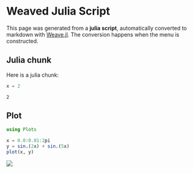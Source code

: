 # Weaved Julia Script



This page was generated from a **julia script**, automatically converted to markdown with [Weave.jl](https://github.com/JunoLab/Weave.jl). The conversion happens when the menu is constructed.



## Julia chunk



Here is a julia chunk:

```julia
x = 2
```

```
2
```




## Plot

```julia
using Plots

x = 0.0:0.01:2pi
y = sin.(2x) + sin.(5x)
plot(x, y)
```

![](figures/weavejl_1_1.png)
